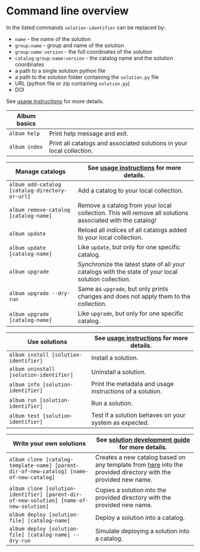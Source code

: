 # Command line overview

In the listed commands `solution-identifier` can be replaced by:
- `name` - the name of the solution
- `group:name` - group and name of the solution
- `group:name:version` - the full coordinates of the solution
- `catalog:group:name:version` - the catalog name and the solution coordinates
- a path to a single solution python file
- a path to the solution folder containing the `solution.py` file 
- URL (python file or zip containing `solution.py`)
- DOI 

See [usage instructions](/usage-instructions) for more details.

| Album basics  |   |
|---|---|
|`album help`| Print help message and exit.  |
|`album index`| Print all catalogs and associated solutions in your local collection. |

| Manage catalogs  | See [usage instructions](/usage-instructions) for more details. |
|---|---|
|`album add-catalog [catalog-directory-or-url]`| Add a catalog to your local collection. |
|`album remove-catalog [catalog-name]`| Remove a catalog from your local collection. This will remove all solutions associated with the catalog!|
|`album update`| Reload all indices of all catalogs added to your local collection.|
|`album update [catalog-name]`| Like `update`, but only for one specific catalog.|
|`album upgrade`| Synchronize the latest state of all your catalogs with the state of your local solution collection.|
|`album upgrade --dry-run`| Same as `upgrade`, but only prints changes and does not apply them to the collection.|
|`album upgrade [catalog-name]`| Like `upgrade`, but only for one specific catalog.|

| Use solutions | See [usage instructions](/usage-instructions) for more details.|
|---|---|
|`album install [solution-identifier]`| Install a solution.|
|`album uninstall [solution-identifier]`| Uninstall a solution.|
|`album info [solution-identifier]`| Print the metadata and usage instructions of a solution.|
|`album run [solution-identifier]`| Run a solution.|
|`album test [solution-identifier]`| Test if a solution behaves on your system as expected.|

| Write your own solutions |See [solution development guide](/solution-development) for more details.|
|---|---|
|`album clone [catalog-template-name] [parent-dir-of-new-catalog] [name-of-new-catalog]`| Creates a new catalog based on any template from [here](https://gitlab.com/album-app/catalogs/templates) into the provided directory with the provided new name.|
|`album clone [solution-identifier] [parent-dir-of-new-solution] [name-of-new-solution]`| Copies a solution  into the provided directory with the provided new name.|
|`album deploy [solution-file] [catalog-name]`| Deploy a solution into a catalog.|
|`album deploy [solution-file] [catalog-name] --dry-run`| Simulate deploying a solution into a catalog.|
